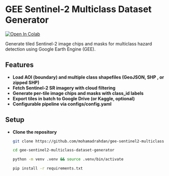 # GEE Sentinel-2 Multiclass Dataset Generator



[![Open In Colab](https://colab.research.google.com/assets/colab-badge.svg)](https://colab.research.google.com/github/mohamadrahdan/gee-sentinel2-multiclass-dataset-generator/blob/main/notebooks/gee-s2-multiclass-dataset-generator.ipynb)



Generate tiled Sentinel-2 image chips and masks for multiclass hazard detection using Google Earth Engine (GEE).


## Features

- **Load AOI (boundary) and multiple class shapefiles (GeoJSON, SHP , or zipped SHP)**
- **Fetch Sentinel-2 SR imagery with cloud filtering**
- **Generate per-tile image chips and masks with class_id labels**
- **Export tiles in batch to Google Drive (or Kaggle, optional)**
- **Configurable pipeline via configs/config.yaml**


## Setup

- **Clone the repository**
  ```bash
  git clone https://github.com/mohamadrahdan/gee-sentinel2-multiclass-dataset-generator.git
  
  cd gee-sentinel2-multiclass-dataset-generator

  python -m venv .venv && source .venv/bin/activate

  pip install -r requirements.txt

